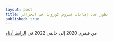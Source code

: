 ```yaml
---
layout: post
title: تطور عدد إصابات فيروس كورونا في الجزائر
published: true
---
```


 من فيفري 2020 إلى جانفي 2022 في
[الرابط أدناه](https://chart-studio.plotly.com/~math.nights/22.embed)
